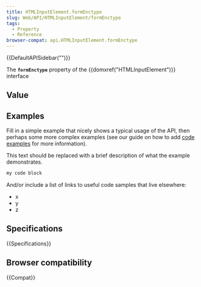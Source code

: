 ```yaml
---
title: HTMLInputElement.formEnctype
slug: Web/API/HTMLInputElement/formEnctype
tags:
  - Property
  - Reference
browser-compat: api.HTMLInputElement.formEnctype
---
```

{{DefaultAPISidebar("")}}

The **`formEnctype`** property of the {{domxref("HTMLInputElement")}} interface 

## Value



## Examples

Fill in a simple example that nicely shows a typical usage of the API, then perhaps some more complex examples (see our guide on how to add [code examples](/en-US/docs/MDN/Contribute/Structures/Code_examples) for more information).

This text should be replaced with a brief description of what the example demonstrates.

```js
my code block
```

And/or include a list of links to useful code samples that live elsewhere:

*   x
*   y
*   z

## Specifications

{{Specifications}}

## Browser compatibility

{{Compat}}


